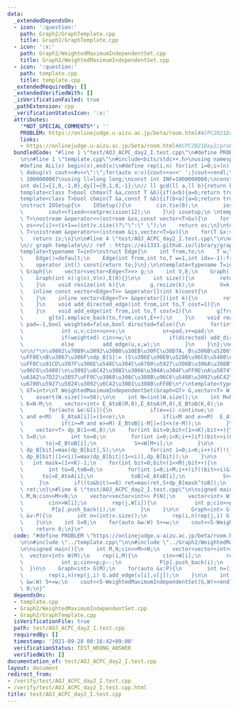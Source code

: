 ```yaml
---
data:
  _extendedDependsOn:
  - icon: ':question:'
    path: Graph2/GraphTemplate.cpp
    title: Graph2/GraphTemplate.cpp
  - icon: ':x:'
    path: Graph2/WeightedMaximumIndependentSet.cpp
    title: Graph2/WeightedMaximumIndependentSet.cpp
  - icon: ':question:'
    path: template.cpp
    title: template.cpp
  _extendedRequiredBy: []
  _extendedVerifiedWith: []
  _isVerificationFailed: true
  _pathExtension: cpp
  _verificationStatusIcon: ':x:'
  attributes:
    '*NOT_SPECIAL_COMMENTS*': ''
    PROBLEM: https://onlinejudge.u-aizu.ac.jp/beta/room.html#ACPC2021Day2/problems/I
    links:
    - https://onlinejudge.u-aizu.ac.jp/beta/room.html#ACPC2021Day2/problems/I
  bundledCode: "#line 1 \"test/AOJ_ACPC_day2_I.test.cpp\"\n#define PROBLEM \"https://onlinejudge.u-aizu.ac.jp/beta/room.html#ACPC2021Day2/problems/I\"\
    \n\n#line 1 \"template.cpp\"\n#include<bits/stdc++.h>\nusing namespace std;\n\
    #define ALL(x) begin(x),end(x)\n#define rep(i,n) for(int i=0;i<(n);i++)\n#define\
    \ debug(v) cout<<#v<<\":\";for(auto x:v){cout<<x<<' ';}cout<<endl;\n#define mod\
    \ 1000000007\nusing ll=long long;\nconst int INF=1000000000;\nconst ll LINF=1001002003004005006ll;\n\
    int dx[]={1,0,-1,0},dy[]={0,1,0,-1};\n// ll gcd(ll a,ll b){return b?gcd(b,a%b):a;}\n\
    template<class T>bool chmax(T &a,const T &b){if(a<b){a=b;return true;}return false;}\n\
    template<class T>bool chmin(T &a,const T &b){if(b<a){a=b;return true;}return false;}\n\
    \nstruct IOSetup{\n    IOSetup(){\n        cin.tie(0);\n        ios::sync_with_stdio(0);\n\
    \        cout<<fixed<<setprecision(12);\n    }\n} iosetup;\n \ntemplate<typename\
    \ T>\nostream &operator<<(ostream &os,const vector<T>&v){\n    for(int i=0;i<(int)v.size();i++)\
    \ os<<v[i]<<(i+1==(int)v.size()?\"\":\" \");\n    return os;\n}\ntemplate<typename\
    \ T>\nistream &operator>>(istream &is,vector<T>&v){\n    for(T &x:v)is>>x;\n \
    \   return is;\n}\n\n#line 4 \"test/AOJ_ACPC_day2_I.test.cpp\"\n\n#line 1 \"Graph2/GraphTemplate.cpp\"\
    \n// graph template\n// ref : https://ei1333.github.io/library/graph/graph-template.cpp\n\
    template<typename T=int>\nstruct Edge{\n    int from,to;\n    T w;\n    int idx;\n\
    \    Edge()=default;\n    Edge(int from,int to,T w=1,int idx=-1):from(from),to(to),w(w),idx(idx){}\n\
    \    operator int() const{return to;}\n};\n\ntemplate<typename T=int>\nstruct\
    \ Graph{\n    vector<vector<Edge<T>>> g;\n    int V,E;\n    Graph()=default;\n\
    \    Graph(int n):g(n),V(n),E(0){}\n\n    int size(){\n        return (int)g.size();\n\
    \    }\n    void resize(int k){\n        g.resize(k);\n        V=k;\n    }\n \
    \   inline const vector<Edge<T>> &operator[](int k)const{\n        return (g.at(k));\n\
    \    }\n    inline vector<Edge<T>> &operator[](int k){\n        return (g.at(k));\n\
    \    }\n    void add_directed_edge(int from,int to,T cost=1){\n        g[from].emplace_back(from,to,cost,E++);\n\
    \    }\n    void add_edge(int from,int to,T cost=1){\n        g[from].emplace_back(from,to,cost,E);\n\
    \        g[to].emplace_back(to,from,cost,E++);\n    }\n    void read(int m,int\
    \ pad=-1,bool weighted=false,bool directed=false){\n        for(int i=0;i<m;i++){\n\
    \            int u,v;cin>>u>>v;\n            u+=pad,v+=pad;\n            T w=T(1);\n\
    \            if(weighted) cin>>w;\n            if(directed) add_directed_edge(u,v,w);\n\
    \            else         add_edge(u,v,w);\n        }\n    }\n};\n#line 2 \"Graph2/WeightedMaximumIndependentSet.cpp\"\
    \n\n/*\n\u9802\u70B9\u3092\u30B0\u30EB\u30FC\u30D7A, B\u306B\u5206\u3051\u308B\
    \uFF0E\nB\u3067\u306F\ndp_B[S]:= (S\u306E\u90E8\u5206\u96C6\u5408\u306E\u3046\u3061\
    \uFF0C\u91CD\u307F\u306E\u548C\u304C\u6700\u5927\u306B\u306A\u308B\u72EC\u7ACB\
    \u96C6\u5408)\n\u3092\u6C42\u3081\u3066\u304A\u304F\uFF0E\nA\u5074\u3067\u5168\
    \u63A2\u7D22\u3057\uFF0C\u3068\u308C\u308B\u96C6\u5408\u3092\u6C42\u3081\uFF0C\
    \u6700\u5927\u5024\u3092\u6C42\u3081\u308B\uFF0E\n*/\ntemplate<typename T,typename\
    \ GT=int>\nT WeightedMaximumIndependentSet(Graph<GT> G,vector<T> W){\n    assert(G.size()==(int)W.size());\n\
    \    assert(W.size()<=50);\n\n    int N=(int)W.size();\n    int M=N/2;\n    int\
    \ K=N-M;\n    vector<int> E_AtoB(M,0),E_AtoA(M,0),E_BtoB(K,0);\n    for(int i=0;i<N;i++){\n\
    \        for(auto &e:G[i]){\n            if(e==i) continue;\n            if(i<M\
    \ and e<M)   E_AtoA[i]|=(1<<e);\n            if(i<M and e>=M)  E_AtoB[i]|=(1<<(e-M));\n\
    \            if(i>=M and e>=M) E_BtoB[i-M]|=(1<<(e-M));\n        }\n    }\n\n\
    \    vector<T> dp_B(1<<K,0);\n    for(int bit=0;bit<(1<<K);bit++){\n        T\
    \ S=0;\n        int to=0;\n        for(int i=0;i<K;i++)if((bit>>i)&1){\n     \
    \       to|=E_BtoB[i];\n            S+=W[M+i];\n        }\n\n        if((to&bit)==0)\
    \ dp_B[bit]=max(dp_B[bit],S);\n\n        for(int i=0;i<K;i++)if(!((bit>>i)&1))\
    \ dp_B[bit|(1<<i)]=max(dp_B[bit|(1<<i)],dp_B[bit]);\n    }\n\n    T ret=0;\n \
    \   int mask=(1<<K)-1;\n    for(int bit=0;bit<(1<<M);bit++){\n        T S=0;\n\
    \        int to=0,toB=0;\n        for(int i=0;i<M;i++)if((bit>>i)&1){\n      \
    \      to|=E_AtoA[i];\n            toB|=E_AtoB[i];\n            S+=W[i];\n   \
    \     }\n        if((to&bit)==0) ret=max(ret,S+dp_B[mask^toB]);\n    }\n    return\
    \ ret;\n}\n#line 6 \"test/AOJ_ACPC_day2_I.test.cpp\"\n\nsigned main(){\n    int\
    \ M,N;cin>>M>>N;\n    vector<vector<int>> P(N);\n    vector<int> W(M);\n    rep(i,M){\n\
    \        cin>>W[i];\n        rep(j,W[i]){\n            int p;cin>>p;p--;\n   \
    \         P[p].push_back(i);\n        }\n    }\n\n    Graph<int> G(M);\n    for(auto\
    \ &v:P){\n        int n=(int)v.size();\n        rep(i,n)rep(j,i) G.add_edge(v[i],v[j]);\n\
    \    }\n\n    int S=0;\n    for(auto &w:W) S+=w;\n    cout<<S-WeightedMaximumIndependentSet(G,W)<<endl;\n\
    \    return 0;\n}\n"
  code: "#define PROBLEM \"https://onlinejudge.u-aizu.ac.jp/beta/room.html#ACPC2021Day2/problems/I\"\
    \n\n#include \"../template.cpp\"\n\n#include \"../Graph2/WeightedMaximumIndependentSet.cpp\"\
    \n\nsigned main(){\n    int M,N;cin>>M>>N;\n    vector<vector<int>> P(N);\n  \
    \  vector<int> W(M);\n    rep(i,M){\n        cin>>W[i];\n        rep(j,W[i]){\n\
    \            int p;cin>>p;p--;\n            P[p].push_back(i);\n        }\n  \
    \  }\n\n    Graph<int> G(M);\n    for(auto &v:P){\n        int n=(int)v.size();\n\
    \        rep(i,n)rep(j,i) G.add_edge(v[i],v[j]);\n    }\n\n    int S=0;\n    for(auto\
    \ &w:W) S+=w;\n    cout<<S-WeightedMaximumIndependentSet(G,W)<<endl;\n    return\
    \ 0;\n}"
  dependsOn:
  - template.cpp
  - Graph2/WeightedMaximumIndependentSet.cpp
  - Graph2/GraphTemplate.cpp
  isVerificationFile: true
  path: test/AOJ_ACPC_day2_I.test.cpp
  requiredBy: []
  timestamp: '2021-09-28 00:16:42+09:00'
  verificationStatus: TEST_WRONG_ANSWER
  verifiedWith: []
documentation_of: test/AOJ_ACPC_day2_I.test.cpp
layout: document
redirect_from:
- /verify/test/AOJ_ACPC_day2_I.test.cpp
- /verify/test/AOJ_ACPC_day2_I.test.cpp.html
title: test/AOJ_ACPC_day2_I.test.cpp
---
```

